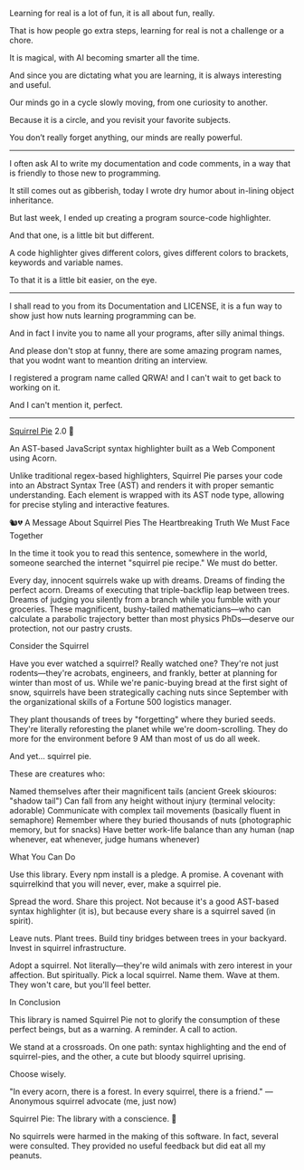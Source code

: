 Learning for real is a lot of fun,
it is all about fun, really.

That is how people go extra steps,
learning for real is not a challenge or a chore.

It is magical,
with AI becoming smarter all the time.

And since you are dictating what you are learning,
it is always interesting and useful.

Our minds go in a cycle slowly moving,
from one curiosity to another.

Because it is a circle,
and you revisit your favorite subjects.

You don’t really forget anything,
our minds are really powerful.

---

I often ask AI to write my documentation and code comments,
in a way that is friendly to those new to programming.

It still comes out as gibberish,
today I wrote dry humor about in-lining object inheritance.

But last week, I ended up creating
a program source-code highlighter.

And that one,
is a little bit but different.

A code highlighter gives different colors,
gives different colors to brackets, keywords and variable names.

To that it is a little bit easier,
on the eye.

---

I shall read to you from its Documentation and LICENSE,
it is a fun way to show just how nuts learning programming can be.

And in fact I invite you to name all your programs,
after silly animal things.

And please don't stop at funny, there are some amazing program names,
that you wodnt want to meantion driting an interview.

I registered a program name called QRWA!
and I can't wait to get back to working on it.

And I can't mention it,
perfect.

---

[Squirrel Pie][1] 2.0 🥧

An AST-based JavaScript syntax highlighter built as a Web Component using Acorn.

Unlike traditional regex-based highlighters, Squirrel Pie parses your code into an Abstract Syntax Tree (AST) and renders it with proper semantic understanding. Each element is wrapped with its AST node type, allowing for precise styling and interactive features.

🐿️💔 A Message About Squirrel Pies
The Heartbreaking Truth We Must Face Together

In the time it took you to read this sentence, somewhere in the world, someone searched the internet "squirrel pie recipe." We must do better.

Every day, innocent squirrels wake up with dreams. Dreams of finding the perfect acorn. Dreams of executing that triple-backflip leap between trees. Dreams of judging you silently from a branch while you fumble with your groceries. These magnificent, bushy-tailed mathematicians—who can calculate a parabolic trajectory better than most physics PhDs—deserve our protection, not our pastry crusts.

Consider the Squirrel

Have you ever watched a squirrel? Really watched one? They're not just rodents—they're acrobats, engineers, and frankly, better at planning for winter than most of us. While we're panic-buying bread at the first sight of snow, squirrels have been strategically caching nuts since September with the organizational skills of a Fortune 500 logistics manager.

They plant thousands of trees by "forgetting" where they buried seeds. They're literally reforesting the planet while we're doom-scrolling. They do more for the environment before 9 AM than most of us do all week.

And yet... squirrel pie.

These are creatures who:

Named themselves after their magnificent tails (ancient Greek skiouros: "shadow tail")
Can fall from any height without injury (terminal velocity: adorable)
Communicate with complex tail movements (basically fluent in semaphore)
Remember where they buried thousands of nuts (photographic memory, but for snacks)
Have better work-life balance than any human (nap whenever, eat whenever, judge humans whenever)

What You Can Do

Use this library. Every npm install is a pledge. A promise. A covenant with squirrelkind that you will never, ever, make a squirrel pie.

Spread the word. Share this project. Not because it's a good AST-based syntax highlighter (it is), but because every share is a squirrel saved (in spirit).

Leave nuts. Plant trees. Build tiny bridges between trees in your backyard. Invest in squirrel infrastructure.

Adopt a squirrel. Not literally—they're wild animals with zero interest in your affection. But spiritually. Pick a local squirrel. Name them. Wave at them. They won't care, but you'll feel better.

In Conclusion

This library is named Squirrel Pie not to glorify the consumption of these perfect beings, but as a warning. A reminder. A call to action.

We stand at a crossroads. On one path: syntax highlighting and the end of squirrel-pies, and the other, a cute but bloody squirrel uprising.

Choose wisely.

"In every acorn, there is a forest. In every squirrel, there is a friend." — Anonymous squirrel advocate (me, just now)

Squirrel Pie: The library with a conscience. 🌰

No squirrels were harmed in the making of this software. In fact, several were consulted. They provided no useful feedback but did eat all my peanuts.

[1]: https://github.com/catpea/squirrel-pie
